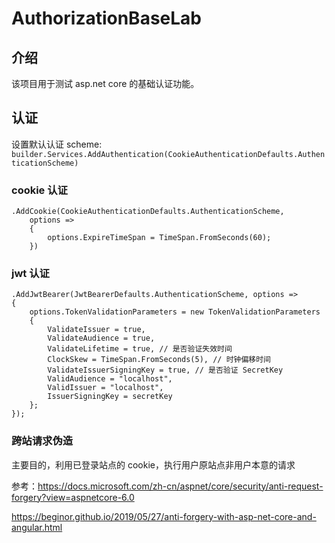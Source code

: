 # AuthorizationBaseLab

## 介绍

该项目用于测试 asp.net core 的基础认证功能。

## 认证

设置默认认证 scheme: `builder.Services.AddAuthentication(CookieAuthenticationDefaults.AuthenticationScheme)`

### cookie 认证

```CSharp
.AddCookie(CookieAuthenticationDefaults.AuthenticationScheme,
    options =>
    {
        options.ExpireTimeSpan = TimeSpan.FromSeconds(60);
    })
```

### jwt 认证

```CSharp
.AddJwtBearer(JwtBearerDefaults.AuthenticationScheme, options =>
{
    options.TokenValidationParameters = new TokenValidationParameters
    {
        ValidateIssuer = true,
        ValidateAudience = true,
        ValidateLifetime = true, // 是否验证失效时间
        ClockSkew = TimeSpan.FromSeconds(5), // 时钟偏移时间
        ValidateIssuerSigningKey = true, // 是否验证 SecretKey
        ValidAudience = "localhost",
        ValidIssuer = "localhost",
        IssuerSigningKey = secretKey
    };
});
```

### 跨站请求伪造

主要目的，利用已登录站点的 cookie，执行用户原站点非用户本意的请求

参考：<https://docs.microsoft.com/zh-cn/aspnet/core/security/anti-request-forgery?view=aspnetcore-6.0>

<https://beginor.github.io/2019/05/27/anti-forgery-with-asp-net-core-and-angular.html>
### 
